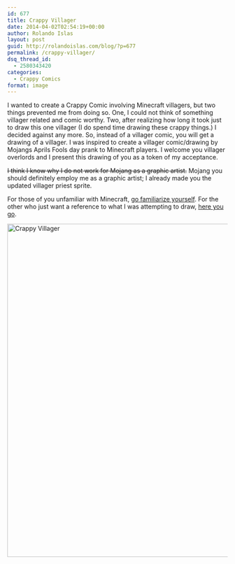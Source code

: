 ```yaml
---
id: 677
title: Crappy Villager
date: 2014-04-02T02:54:19+00:00
author: Rolando Islas
layout: post
guid: http://rolandoislas.com/blog/?p=677
permalink: /crappy-villager/
dsq_thread_id:
  - 2580343420
categories:
  - Crappy Comics
format: image
---
```

I wanted to create a Crappy Comic involving Minecraft villagers, but two things prevented me from doing so. One, I could not think of something villager related and comic worthy. Two, after realizing how long it took just to draw this one villager (I do spend time drawing these crappy things.) I decided against any more. So, instead of a villager comic, you will get a drawing of a villager. I was inspired to create a villager comic/drawing by Mojangs Aprils Fools day prank to Minecraft players. I welcome you villager overlords and I present this drawing of you as a token of my acceptance.<!--more-->

<del>I think I know why I do not work for Mojang as a graphic artist.</del> Mojang you should definitely employ me as a graphic artist; I already made you the updated villager priest sprite.

For those of you unfamiliar with Minecraft, [go familiarize yourself](https://www.youtube.com/watch?v=gp3yHbluEiY&list=PLxZuR7fx2JOkr-K1fScXxnYIBpCIkHEJ-). For the other who just want a reference to what I was attempting to draw, [here you go](http://minecraft.gamepedia.com/File:Priest.png?version=0f1d00bcbcd61560eb9391226cc1c5f3).

[<img class="aligncenter wp-image-678 size-large" src="https://blog.rolandoislas.com/wp-content/uploads/2014/04/Crappy-Villager-700x784.png" alt="Crappy Villager" width="680" height="762" srcset="//blog.rolandoislas.com/wp-content/uploads/2014/04/Crappy-Villager-250x280.png 250w, //blog.rolandoislas.com/wp-content/uploads/2014/04/Crappy-Villager-700x784.png 700w" sizes="(max-width: 680px) 100vw, 680px" />](https://blog.rolandoislas.com/wp-content/uploads/2014/04/Crappy-Villager.png)
